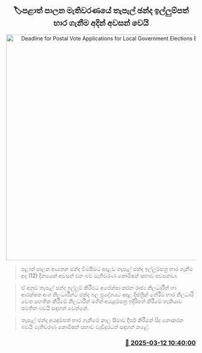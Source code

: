 <p align='center'><b><h2 align='center' title='Deadline for Postal Vote Applications for Local Government Elections Ends Today'>🏷පළාත් පාලන මැතිවරණයේ තැපැල් ඡන්ද ඉල්ලුම්පත් භාර ගැනීම අදින් අවසන් වෙයි</h2></b></p>
<p align='center'><img src='https://helakuru.sgp1.cdn.digitaloceanspaces.com/esana/images/lib/postal-vote-nn-archived.jpg' width='600' alt='Deadline for Postal Vote Applications for Local Government Elections Ends Today'></p>

> පළාත් පාලන ආයතන ඡන්ද විමසීමට අදාළව තැපැල් ඡන්ද ඉල්ලුම්පත්‍ර භාර ගැනීම අද (12) දිනයෙන් අවසන් වන බව මැතිවරණ කොමිෂන් සභාව පවසනවා.

> ඒ අනුව තැපැල් ඡන්ද ඉල්ලුම් කිරීමට අපේක්ෂා කරන රාජ්‍ය නිලධාරීන් හා ආරක්ෂක අංශ නිලධාරීන්ට ඡන්ද බල ප්‍රදේශයට අදාළ දිස්ත්‍රික් තේරීම් භාර නිලධාරි වෙත සහතික කිරීමේ නිලධාරීන් මගින් අයැදුම්පත්‍ර ඉදිරිපත් කිරීමේ හැකියාව පවතින බවයි සඳහන් වෙන්නේ.

> තැපැල් ඡන්ද අයඳුම්පත් භාර ගැනීමේ කාල සීමාව දීර්ඝ කිරීමක් සිදු නොකරන බවයි මැතිවරණ කොමිෂන් සභාව වැඩිදුරටත් සඳහන් කළේ. 



<h3 align='right'><a href='https://www.helakuru.lk/esana/p/108269/'>📅 2025-03-12 10:40:00</a></h3>
